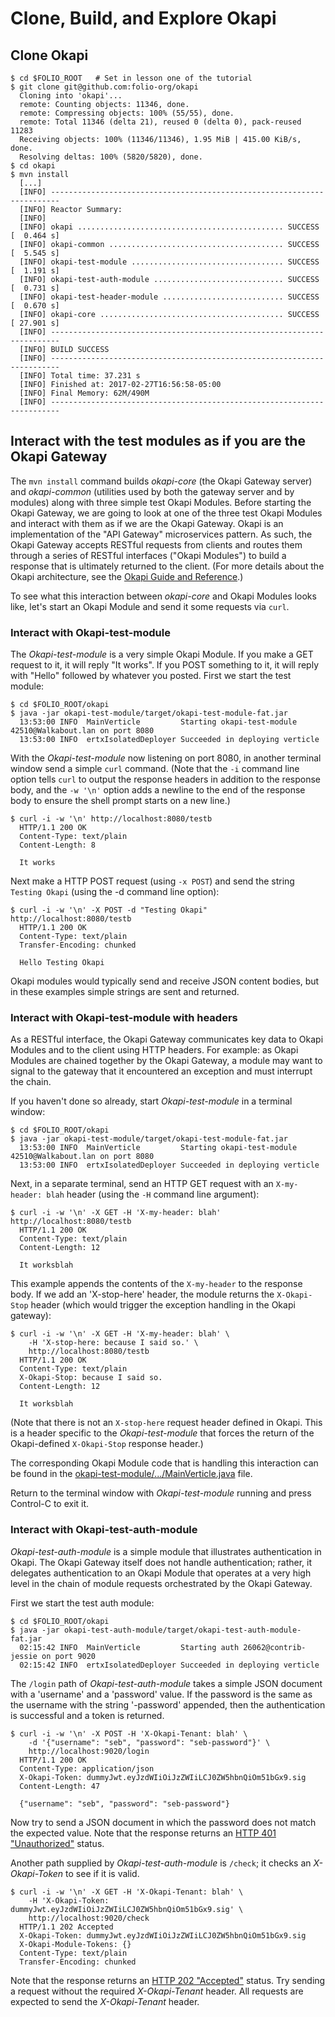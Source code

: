 # Clone, Build, and Explore Okapi

## Clone Okapi

```shell
$ cd $FOLIO_ROOT   # Set in lesson one of the tutorial
$ git clone git@github.com:folio-org/okapi
  Cloning into 'okapi'...
  remote: Counting objects: 11346, done.
  remote: Compressing objects: 100% (55/55), done.
  remote: Total 11346 (delta 21), reused 0 (delta 0), pack-reused 11283
  Receiving objects: 100% (11346/11346), 1.95 MiB | 415.00 KiB/s, done.
  Resolving deltas: 100% (5820/5820), done.
$ cd okapi
$ mvn install
  [...]
  [INFO] ------------------------------------------------------------------------
  [INFO] Reactor Summary:
  [INFO]
  [INFO] okapi .............................................. SUCCESS [  0.464 s]
  [INFO] okapi-common ....................................... SUCCESS [  5.545 s]
  [INFO] okapi-test-module .................................. SUCCESS [  1.191 s]
  [INFO] okapi-test-auth-module ............................. SUCCESS [  0.731 s]
  [INFO] okapi-test-header-module ........................... SUCCESS [  0.670 s]
  [INFO] okapi-core ......................................... SUCCESS [ 27.901 s]
  [INFO] ------------------------------------------------------------------------
  [INFO] BUILD SUCCESS
  [INFO] ------------------------------------------------------------------------
  [INFO] Total time: 37.231 s
  [INFO] Finished at: 2017-02-27T16:56:58-05:00
  [INFO] Final Memory: 62M/490M
  [INFO] ------------------------------------------------------------------------
```

## Interact with the test modules as if you are the Okapi Gateway
The `mvn install` command builds _okapi-core_ (the Okapi Gateway server) and _okapi-common_ (utilities used by both the gateway server and by modules) along with three simple test Okapi Modules.
Before starting the Okapi Gateway, we are going to look at one of the three test Okapi Modules and interact with them as if we are the Okapi Gateway.
Okapi is an implementation of the "API Gateway" microservices pattern.
As such, the Okapi Gateway accepts RESTful requests from clients and routes them through a series of RESTful interfaces ("Okapi Modules") to build a response that is ultimately returned to the client.
(For more details about the Okapi architecture, see the [Okapi Guide and Reference](https://github.com/folio-org/okapi/blob/master/doc/guide.md#architecture).)

To see what this interaction between _okapi-core_ and Okapi Modules looks like, let's start an Okapi Module and send it some requests via `curl`.

### Interact with Okapi-test-module
The _Okapi-test-module_ is a very simple Okapi Module.
If you make a GET request to it, it will reply "It works".
If you POST something to it, it will reply with "Hello" followed by whatever you posted.
First we start the test module:

```shell
$ cd $FOLIO_ROOT/okapi
$ java -jar okapi-test-module/target/okapi-test-module-fat.jar
  13:53:00 INFO  MainVerticle         Starting okapi-test-module 42510@Walkabout.lan on port 8080
  13:53:00 INFO  ertxIsolatedDeployer Succeeded in deploying verticle
```

With the _Okapi-test-module_ now listening on port 8080, in another terminal window send a simple `curl` command.
(Note that the `-i` command line option tells `curl` to output the response headers in addition to the response body, and the `-w '\n'` option adds a newline to the end of the response body to ensure the shell prompt starts on a new line.)

```shell
$ curl -i -w '\n' http://localhost:8080/testb
  HTTP/1.1 200 OK
  Content-Type: text/plain
  Content-Length: 8

  It works
```

Next make a HTTP POST request (using `-x POST`) and send the string `Testing Okapi` (using the -d command line option):

```shell
$ curl -i -w '\n' -X POST -d "Testing Okapi" http://localhost:8080/testb
  HTTP/1.1 200 OK
  Content-Type: text/plain
  Transfer-Encoding: chunked

  Hello Testing Okapi
```

Okapi modules would typically send and receive JSON content bodies, but in these examples simple strings are sent and returned.

### Interact with Okapi-test-module with headers
As a RESTful interface, the Okapi Gateway communicates key data to Okapi Modules and to the client using HTTP headers.
For example: as Okapi Modules are chained together by the Okapi Gateway, a module may want to signal to the gateway that it encountered an exception and must interrupt the chain.

If you haven't done so already, start _Okapi-test-module_ in a terminal window:

```shell
$ cd $FOLIO_ROOT/okapi
$ java -jar okapi-test-module/target/okapi-test-module-fat.jar
  13:53:00 INFO  MainVerticle         Starting okapi-test-module 42510@Walkabout.lan on port 8080
  13:53:00 INFO  ertxIsolatedDeployer Succeeded in deploying verticle
```

Next, in a separate terminal, send an HTTP GET request with an `X-my-header: blah` header (using the `-H` command line argument):

```shell
$ curl -i -w '\n' -X GET -H 'X-my-header: blah' http://localhost:8080/testb
  HTTP/1.1 200 OK
  Content-Type: text/plain
  Content-Length: 12

  It worksblah
```

This example appends the contents of the `X-my-header` to the response body.
If we add an 'X-stop-here' header, the module returns the `X-Okapi-Stop` header (which would trigger the exception handling in the Okapi gateway):

```shell
$ curl -i -w '\n' -X GET -H 'X-my-header: blah' \
    -H 'X-stop-here: because I said so.' \
    http://localhost:8080/testb
  HTTP/1.1 200 OK
  Content-Type: text/plain
  X-Okapi-Stop: because I said so.
  Content-Length: 12

  It worksblah
```

(Note that there is not an `X-stop-here` request header defined in Okapi.  This is a header specific to the _Okapi-test-module_ that forces the return of the Okapi-defined `X-Okapi-Stop` response header.)

The corresponding Okapi Module code that is handling this interaction can be found in the [okapi-test-module/.../MainVerticle.java]( https://github.com/folio-org/okapi/blob/master/okapi-test-module/src/main/java/org/folio/okapi/sample/MainVerticle.java) file.

Return to the terminal window with _Okapi-test-module_ running and press Control-C to exit it.

### Interact with Okapi-test-auth-module
_Okapi-test-auth-module_ is a simple module that illustrates authentication in Okapi.
The Okapi Gateway itself does not handle authentication; rather, it delegates authentication to an Okapi Module that operates at a very high level in the chain of module requests orchestrated by the Okapi Gateway.

First we start the test auth module:

```shell
$ cd $FOLIO_ROOT/okapi
$ java -jar okapi-test-auth-module/target/okapi-test-auth-module-fat.jar
  02:15:42 INFO  MainVerticle         Starting auth 26062@contrib-jessie on port 9020
  02:15:42 INFO  ertxIsolatedDeployer Succeeded in deploying verticle
```

The `/login` path of _Okapi-test-auth-module_ takes a simple JSON document with a 'username' and a 'password' value.
If the password is the same as the username with the string '-password' appended, then the authentication is successful and a token is returned.

```shell
$ curl -i -w '\n' -X POST -H 'X-Okapi-Tenant: blah' \
    -d '{"username": "seb", "password": "seb-password"}' \
    http://localhost:9020/login
  HTTP/1.1 200 OK
  Content-Type: application/json
  X-Okapi-Token: dummyJwt.eyJzdWIiOiJzZWIiLCJ0ZW5hbnQiOm51bGx9.sig
  Content-Length: 47

  {"username": "seb", "password": "seb-password"}
```

Now try to send a JSON document in which the password does not match the expected value.
Note that the response returns an [HTTP 401 "Unauthorized"](https://http.cat/401) status.

Another path supplied by _Okapi-test-auth-module_ is `/check`; it checks an _X-Okapi-Token_ to see if it is valid.
```shell
$ curl -i -w '\n' -X GET -H 'X-Okapi-Tenant: blah' \
    -H 'X-Okapi-Token: dummyJwt.eyJzdWIiOiJzZWIiLCJ0ZW5hbnQiOm51bGx9.sig' \
    http://localhost:9020/check
  HTTP/1.1 202 Accepted
  X-Okapi-Token: dummyJwt.eyJzdWIiOiJzZWIiLCJ0ZW5hbnQiOm51bGx9.sig
  X-Okapi-Module-Tokens: {}
  Content-Type: text/plain
  Transfer-Encoding: chunked
```

Note that the response returns an [HTTP 202 "Accepted"](https://httpstatusdogs.com/202-accepted) status.
Try sending a request without the required _X-Okapi-Tenant_ header.
All requests are expected to send the _X-Okapi-Tenant_ header.
